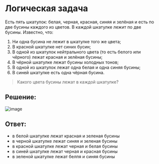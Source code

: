 # Логическая задача
Есть пять шкатулок: белая, черная, красная, синяя и зелёная и  есть по две бусины каждого из цветов. В каждой шкатулке лежит по две бусины. Известно, что:
1. Ни одна бусина не лежит в шкатулке того же цвета;
2. В красной шкатулке нет синих бусин;
3. В одной из шкатулок нейтрального цвета (то есть белого или чёрного) лежат  красная и  зелёная бусины;
4. В чёрной шкатулке лежат бусины холодных тонов;
5. В одной из шкатулок лежат одна белая и одна синяя бусины;
6. В синей шкатулке есть одна чёрная бусина.
> Какого цвета бусины лежат в каждой шкатулке? 

## Решение:
![image](https://user-images.githubusercontent.com/105723411/233788563-2f0b8c7a-7e2d-44b1-bdb8-05397ec9b6d1.png)

## Ответ:
- в белой шкатулке лежат красная и зеленая бусины
- в черной шкатулке лежат синяя и зеленая бусины
- в красной шкатулке лежат черная и белая бусины
- в синей шкатулке лежат черная и красная бусины
- в зеленой шкатулке лежат белпя и синяя бусины
